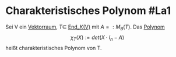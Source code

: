 # Charakteristisches Polynom #La1 
Sei V ein [Vektorraum](Vektorraum.md), $T\in$ [End_$K$(V)](lineare%20Abbildung.md#Endomorphismus) mit $A=: M_B(T)$.
Das [Polynom](Einf.%20Alg/Definition/Polynomring.md)
$$\chi_T(X):=det(X\cdot I_n-A)$$ heißt charakteristisches Polynom von T.